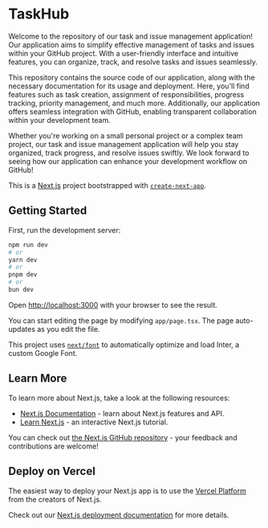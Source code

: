 # TaskHub

Welcome to the repository of our task and issue management application! Our application aims to simplify effective management of tasks and issues within your GitHub project. With a user-friendly interface and intuitive features, you can organize, track, and resolve tasks and issues seamlessly.

This repository contains the source code of our application, along with the necessary documentation for its usage and deployment. Here, you'll find features such as task creation, assignment of responsibilities, progress tracking, priority management, and much more. Additionally, our application offers seamless integration with GitHub, enabling transparent collaboration within your development team.

Whether you're working on a small personal project or a complex team project, our task and issue management application will help you stay organized, track progress, and resolve issues swiftly. We look forward to seeing how our application can enhance your development workflow on GitHub!

This is a [Next.js](https://nextjs.org/) project bootstrapped with [`create-next-app`](https://github.com/vercel/next.js/tree/canary/packages/create-next-app).

## Getting Started

First, run the development server:

```bash
npm run dev
# or
yarn dev
# or
pnpm dev
# or
bun dev
```

Open [http://localhost:3000](http://localhost:3000) with your browser to see the result.

You can start editing the page by modifying `app/page.tsx`. The page auto-updates as you edit the file.

This project uses [`next/font`](https://nextjs.org/docs/basic-features/font-optimization) to automatically optimize and load Inter, a custom Google Font.

## Learn More

To learn more about Next.js, take a look at the following resources:

- [Next.js Documentation](https://nextjs.org/docs) - learn about Next.js features and API.
- [Learn Next.js](https://nextjs.org/learn) - an interactive Next.js tutorial.

You can check out [the Next.js GitHub repository](https://github.com/vercel/next.js/) - your feedback and contributions are welcome!

## Deploy on Vercel

The easiest way to deploy your Next.js app is to use the [Vercel Platform](https://vercel.com/new?utm_medium=default-template&filter=next.js&utm_source=create-next-app&utm_campaign=create-next-app-readme) from the creators of Next.js.

Check out our [Next.js deployment documentation](https://nextjs.org/docs/deployment) for more details.

